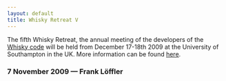 ```yaml
---
layout: default
title: Whisky Retreat V
---
```

The fifth Whisky Retreat, the annual meeting of the developers of the
[Whisky code](http://www.whiskycode.org/) will be held from December
17-18th 2009 at the University of Southampton in the UK. More
information can be found
[here](http://www.whiskycode.org/events/whiskyretreatV/WhiskyRetreat_V.html).

### 7 November 2009 — Frank Löffler
